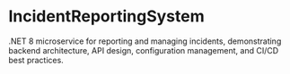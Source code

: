 # IncidentReportingSystem
.NET 8 microservice for reporting and managing incidents, demonstrating backend architecture, API design, configuration management, and CI/CD best practices.
